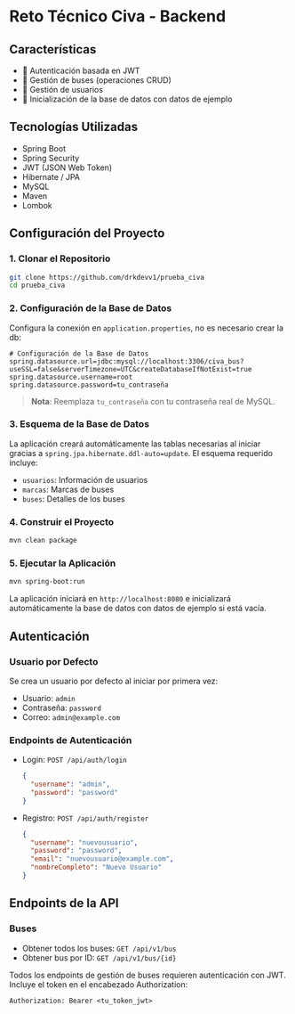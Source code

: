 
# Reto Técnico Civa - Backend

## Características
- 🔐 Autenticación basada en JWT
- 🚌 Gestión de buses (operaciones CRUD)
- 🤵 Gestión de usuarios
- 💾 Inicialización de la base de datos con datos de ejemplo

## Tecnologías Utilizadas
- Spring Boot
- Spring Security
- JWT (JSON Web Token)
- Hibernate / JPA
- MySQL
- Maven
- Lombok


## Configuración del Proyecto

### 1. Clonar el Repositorio
```bash
git clone https://github.com/drkdevv1/prueba_civa
cd prueba_civa
```

### 2. Configuración de la Base de Datos
Configura la conexión en `application.properties`, no es necesario crear la db:

```properties
# Configuración de la Base de Datos
spring.datasource.url=jdbc:mysql://localhost:3306/civa_bus?useSSL=false&serverTimezone=UTC&createDatabaseIfNotExist=true
spring.datasource.username=root
spring.datasource.password=tu_contraseña
```

> **Nota**: Reemplaza `tu_contraseña` con tu contraseña real de MySQL.

### 3. Esquema de la Base de Datos
La aplicación creará automáticamente las tablas necesarias al iniciar gracias a `spring.jpa.hibernate.ddl-auto=update`. El esquema requerido incluye:

- `usuarios`: Información de usuarios
- `marcas`: Marcas de buses
- `buses`: Detalles de los buses

### 4. Construir el Proyecto
```bash
mvn clean package
```

### 5. Ejecutar la Aplicación
```bash
mvn spring-boot:run
```

La aplicación iniciará en `http://localhost:8080` e inicializará automáticamente la base de datos con datos de ejemplo si está vacía.

## Autenticación

### Usuario por Defecto
Se crea un usuario por defecto al iniciar por primera vez:
- Usuario: `admin`
- Contraseña: `password`
- Correo: `admin@example.com`

### Endpoints de Autenticación
- Login: `POST /api/auth/login`
  ```json
  {
    "username": "admin",
    "password": "password"
  }
  ```

- Registro: `POST /api/auth/register`
  ```json
  {
    "username": "nuevousuario",
    "password": "password",
    "email": "nuevousuario@example.com",
    "nombreCompleto": "Nuevo Usuario"
  }
  ```

## Endpoints de la API

### Buses
- Obtener todos los buses: `GET /api/v1/bus`
- Obtener bus por ID: `GET /api/v1/bus/{id}`

Todos los endpoints de gestión de buses requieren autenticación con JWT. Incluye el token en el encabezado Authorization:
```
Authorization: Bearer <tu_token_jwt>
```

